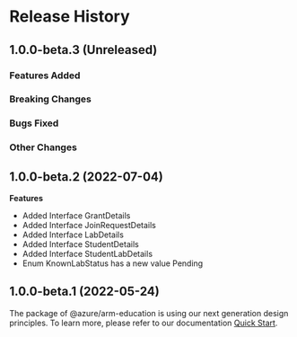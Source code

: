 # Release History

## 1.0.0-beta.3 (Unreleased)

### Features Added

### Breaking Changes

### Bugs Fixed

### Other Changes

## 1.0.0-beta.2 (2022-07-04)
    
**Features**

  - Added Interface GrantDetails
  - Added Interface JoinRequestDetails
  - Added Interface LabDetails
  - Added Interface StudentDetails
  - Added Interface StudentLabDetails
  - Enum KnownLabStatus has a new value Pending
    
    
## 1.0.0-beta.1 (2022-05-24)

The package of @azure/arm-education is using our next generation design principles. To learn more, please refer to our documentation [Quick Start](https://aka.ms/js-track2-quickstart).

